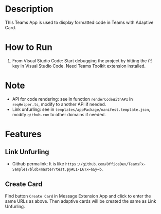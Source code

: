 # Description
This Teams App is used to display formatted code in Teams with Adaptive Card.

# How to Run

1. From Visual Studio Code: Start debugging the project by hitting the `F5` key in Visual Studio Code. Need Teams Toolkit extension installed.

# Note
- API for code rendering: see in function `renderCodeWithAPI` in `reqHelper.ts`, modify to another API if needed.
- Link unfurling: see in `templates/appPackage/manifest.template.json`, modify `github.com` to other domains if needed.

# Features
## Link Unfurling
- Github permalink: It is like `https://github.com/OfficeDev/TeamsFx-Samples/blob/master/test.py#L1-L6?x=a&y=b`.

## Create Card
Find button `Create Card` in Message Extension App and click to enter the same URLs as above.
Then adaptive cards will be created the same as Link Unfurling.
